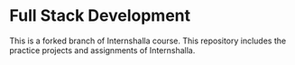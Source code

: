 # Full Stack Development
This is a forked branch of Internshalla course.
This repository includes the practice projects and assignments of Internshalla.
